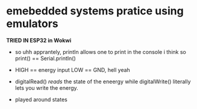 # emebedded systems pratice using emulators

**TRIED IN ESP32 in Wokwi**

- so uhh apprantely, printIn allows one to print in the console i think so print() == Serial.printIn()

- HIGH == energy input LOW == GND, hell yeah

- digitalRead() *reads* the state of the eneergy while digitalWrite() literally lets you write the energy.

- played around states